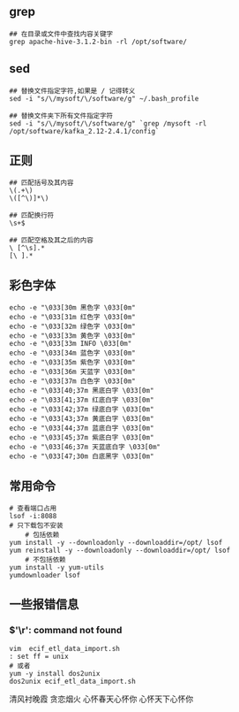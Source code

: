 ## grep
```shell script
## 在目录或文件中查找内容关键字
grep apache-hive-3.1.2-bin -rl /opt/software/
```

## sed
```shell script
## 替换文件指定字符,如果是 / 记得转义
sed -i "s/\/mysoft/\/software/g" ~/.bash_profile 

## 替换文件夹下所有文件指定字符
sed -i "s/\/mysoft/\/software/g" `grep /mysoft -rl /opt/software/kafka_2.12-2.4.1/config`
```

## 正则
```shell script
## 匹配括号及其内容
\(.+\)
\([^\)]*\)

## 匹配换行符
\s+$

## 匹配空格及其之后的内容
\ [^\s].*
[\ ].*
```

## 彩色字体
```shell script
echo -e "\033[30m 黑色字 \033[0m"
echo -e "\033[31m 红色字 \033[0m"
echo -e "\033[32m 绿色字 \033[0m"
echo -e "\033[33m 黄色字 \033[0m"
echo -e "\033[33m INFO \033[0m"
echo -e "\033[34m 蓝色字 \033[0m"
echo -e "\033[35m 紫色字 \033[0m"
echo -e "\033[36m 天蓝字 \033[0m"
echo -e "\033[37m 白色字 \033[0m"
echo -e "\033[40;37m 黑底白字 \033[0m"
echo -e "\033[41;37m 红底白字 \033[0m"
echo -e "\033[42;37m 绿底白字 \033[0m"
echo -e "\033[43;37m 黄底白字 \033[0m"
echo -e "\033[44;37m 蓝底白字 \033[0m"
echo -e "\033[45;37m 紫底白字 \033[0m"
echo -e "\033[46;37m 天蓝底白字 \033[0m"
echo -e "\033[47;30m 白底黑字 \033[0m"
```

## 常用命令
```shell script
# 查看端口占用
lsof -i:8088
# 只下载包不安装
	# 包括依赖
yum install -y --downloadonly --downloaddir=/opt/ lsof
yum reinstall -y --downloadonly --downloaddir=/opt/ lsof
	# 不包括依赖
yum install -y yum-utils
yumdownloader lsof
```

## 一些报错信息 

### $'\r': command not found
```shell script
vim  ecif_etl_data_import.sh
: set ff = unix
# 或者 
yum -y install dos2unix
dos2unix ecif_etl_data_import.sh

```
清风衬晚霞
贪恋烟火
心怀春天心怀你
心怀天下心怀你